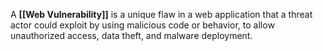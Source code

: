 A **[[Web Vulnerability]]** is a unique flaw in a web application that a threat actor could exploit by using malicious code or behavior, to allow unauthorized access, data theft, and malware deployment.
